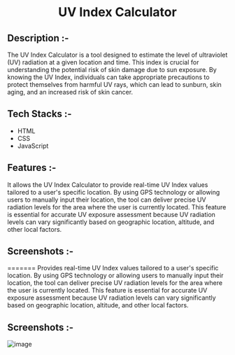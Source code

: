# <p align="center">UV Index Calculator</p>

## Description :-

The UV Index Calculator is a tool designed to estimate the level of ultraviolet (UV) radiation at a given location and time. This index is crucial for understanding the potential risk of skin damage due to sun exposure. By knowing the UV Index, individuals can take appropriate precautions to protect themselves from harmful UV rays, which can lead to sunburn, skin aging, and an increased risk of skin cancer.

## Tech Stacks :-

- HTML
- CSS
- JavaScript

## Features :-

It allows the UV Index Calculator to provide real-time UV Index values tailored to a user's specific location. By using GPS technology or allowing users to manually input their location, the tool can deliver precise UV radiation levels for the area where the user is currently located. This feature is essential for accurate UV exposure assessment because UV radiation levels can vary significantly based on geographic location, altitude, and other local factors.

## Screenshots :-

=======
Provides real-time UV Index values tailored to a user's specific location. By using GPS technology or allowing users to manually input their location, the tool can deliver precise UV radiation levels for the area where the user is currently located. This feature is essential for accurate UV exposure assessment because UV radiation levels can vary significantly based on geographic location, altitude, and other local factors.

## Screenshots :-

![image](https://github.com/user-attachments/assets/b30d62e6-8da6-46e0-9cee-59ddf1180b69)
